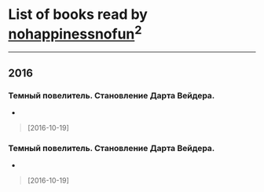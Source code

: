 # List of books read by [nohappinessnofun](http://vk.com/id380085691)<sup>2</sup>
---

## 2016

### Темный повелитель. Становление Дарта Вейдера.
-
> [2016-10-19] 


### Темный повелитель. Становление Дарта Вейдера.
-
> [2016-10-19] 




